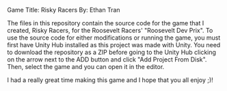 Game Title: Risky Racers
By: Ethan Tran

The files in this repository contain the source code for the game that I created, Risky Racers, for the Roosevelt Racers' "Roosevelt Dev Prix". 
To use the source code for either modifications or running the game, you must first have Unity Hub installed as this project was made with Unity.
You need to download the repository as a ZIP before going to the Unity Hub clicking on the arrow next to the ADD button and click "Add Project From Disk".
Then, select the game and you can open it in the editor.

I had a really great time making this game and I hope that you all enjoy ;)!
